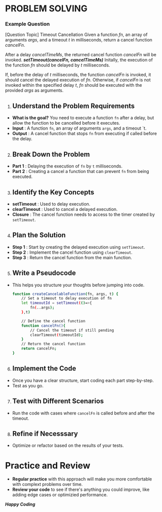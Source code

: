 # PROBLEM SOLVING

### Example Question
[Question Topic] Timeout Cancellation
Given a function *fn*, an array of arguments *args*, and a timeout *t* in milliseconds, return a cancel function *cancelFn*.

After a delay *cancelTimeMs*, the returned cancel function *cancelFn* will be invoked.
***setTimeout(cancelFn, cancelTimeMs)***
Initally, the execution of the function *fn* should be delayed by *t* milliseconds.

If, before the delay of *t* milliseconds, the function *cancelFn* is invoked, it should cancel the delayed execution of *fn*. Otherwise, if *cancelFn* is not invoked within the specified delay *t*, *fn* should be executed with  the provided *args* as arguments.
1. ## Understand the Problem Requirements
- **What is the goal?** You need to execute a function `fn` after a delay, but allow the function to be cancelled before it executes.
- **Input** : A function `fn`, an array of arguments `args`, and a timeout `t.
- **Output** : A cancel function that stops `fn` from executing if called before the delay.

2. ## Break Down the Problem
- **Part 1** : Delaying the execution of `fn` by `t` milliseconds. 
- **Part 2** : Creating a cancel a function that can prevent `fn` from being executed. 

3. ## Identify the Key Concepts
- **setTimeout** : Used to delay execution.
- **clearTimeout** : Used to cancel a delayed execution.
- **Closure** : The cancel function needs to access to the timer created by `setTimeout`.

4. ## Plan the Solution
- **Step 1** : Start by creating the delayed execution using `setTimeout`.
- **Step 2** : Implement the cancel function using `clearTimeout`.
- **Step 3** : Return the cancel function from the main function.

5. ## Write a Pseudocode
- This helps you structure your thoughts before jumping into code. 
    ```bash
    function createCancelableFunction(fn, args, t) {
        // Set a timeout to delay execution of fn 
        let timeoutId = setTimeout(()=>{
            fn(..args);
        },t)

        // Define the cancel function
        function cancelFn(){
            // Cancel the timeout if still pending
            clearTimeout(timeoutId);
        }
        // Return the cancel function
        return cancelFn;
    }

6. ## Implement the Code
- Once you have a clear structure, start coding each part step-by-step.
- Test as you go.

7. ## Test with Different Scenarios
- Run the code with cases where `cancelFn` is called before and after the timeout.

8. ## Refine if Necesssary
- Optimize or refactor based on the results of your tests.


# Practice and Review
- **Regular practice** with this approach will make you more comfortable with complext problems over time.
- **Review your code** to see if there's anything you could improve, like adding edge cases or optimizied performance. 

***Happy Coding***













